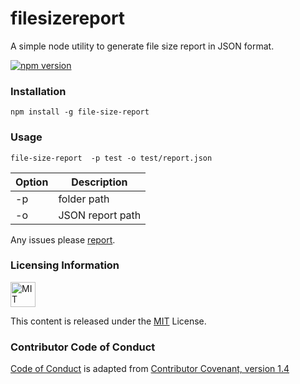 # filesizereport
A simple node utility to generate file size report in JSON format.

[![npm version](https://badge.fury.io/js/file-size-report.svg)](https://badge.fury.io/js/file-size-report)


### Installation

`npm install -g file-size-report`

### Usage

`file-size-report  -p test -o test/report.json`

| Option | Description      |
| ------ | ---------------- |
| -p     | folder path      |
| -o     | JSON report path |

Any issues please [report](https://github.com/adireddy/file-size-report/issues/new).

### Licensing Information

<a rel="license" href="http://opensource.org/licenses/MIT">
<img alt="MIT license" height="40" src="http://upload.wikimedia.org/wikipedia/commons/c/c3/License_icon-mit.svg" /></a>

This content is released under the [MIT](http://opensource.org/licenses/MIT) License.

### Contributor Code of Conduct

[Code of Conduct](https://github.com/CoralineAda/contributor_covenant) is adapted from [Contributor Covenant, version 1.4](http://contributor-covenant.org/version/1/4/)

